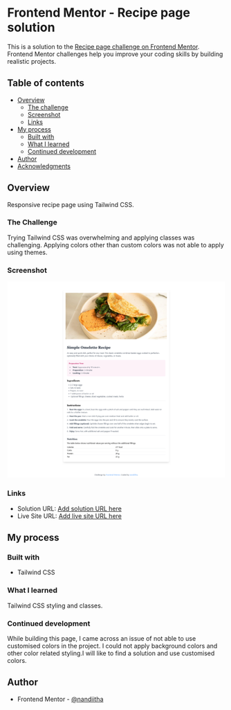 # Frontend Mentor - Recipe page solution

This is a solution to the [Recipe page challenge on Frontend Mentor](https://www.frontendmentor.io/challenges/recipe-page-KiTsR8QQKm). Frontend Mentor challenges help you improve your coding skills by building realistic projects.

## Table of contents

- [Overview](#overview)
  - [The challenge](#the-challenge)
  - [Screenshot](#screenshot)
  - [Links](#links)
- [My process](#my-process)
  - [Built with](#built-with)
  - [What I learned](#what-i-learned)
  - [Continued development](#continued-development)
- [Author](#author)
- [Acknowledgments](#acknowledgments)

## Overview

Responsive recipe page using Tailwind CSS.

### The Challenge

Trying Tailwind CSS was overwhelming and applying classes was challenging. Applying colors other than custom colors was not able to apply using themes.

### Screenshot

![](./recipe-screenshot.png)

### Links

- Solution URL: [Add solution URL here](https://your-solution-url.com)
- Live Site URL: [Add live site URL here](https://your-live-site-url.com)

## My process

### Built with

- Tailwind CSS

### What I learned

Tailwind CSS styling and classes.

### Continued development

While building this page, I came across an issue of not able to use customised colors in the project. I could not apply background colors and other color related styling.I will like to find a solution and use customised colors.

## Author

- Frontend Mentor - [@nandiitha](https://www.frontendmentor.io/profile/nandiitha)

